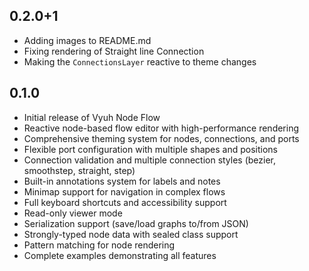 ## 0.2.0+1

* Adding images to README.md
* Fixing rendering of Straight line Connection
* Making the `ConnectionsLayer` reactive to theme changes

## 0.1.0

* Initial release of Vyuh Node Flow
* Reactive node-based flow editor with high-performance rendering
* Comprehensive theming system for nodes, connections, and ports
* Flexible port configuration with multiple shapes and positions
* Connection validation and multiple connection styles (bezier, smoothstep, straight, step)
* Built-in annotations system for labels and notes
* Minimap support for navigation in complex flows
* Full keyboard shortcuts and accessibility support
* Read-only viewer mode
* Serialization support (save/load graphs to/from JSON)
* Strongly-typed node data with sealed class support
* Pattern matching for node rendering
* Complete examples demonstrating all features

